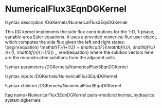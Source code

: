 # NumericalFlux3EqnDGKernel

!syntax description /DGKernels/NumericalFlux3EqnDGKernel

This DG kernel implements the side flux contributions for the 1-D, 1-phase, variable-area
Euler equations. It uses a provided numerical flux user object, which computes the
side flux given the left and right states:
\begin{equation}
  \mathbf{F}_{i+1/2} = \mathcal{F}(\mathbf{U}_i, \mathbf{U}_{i+1}, \mathbf{n}_{i+1/2}) \,,
\end{equation}
where the solution vectors here are the reconstructed solutions from the
adjacent cells.

!syntax parameters /DGKernels/NumericalFlux3EqnDGKernel

!syntax inputs /DGKernels/NumericalFlux3EqnDGKernel

!syntax children /DGKernels/NumericalFlux3EqnDGKernel

!tag name=NumericalFlux3EqnDGKernel pairs=module:thermal_hydraulics system:dgkernels
